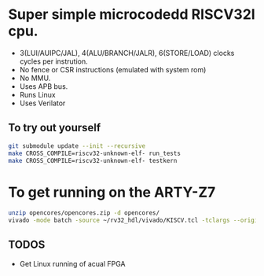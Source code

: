 # Super simple microcodedd RISCV32I cpu.

 - 3(LUI/AUIPC/JAL), 4(ALU/BRANCH/JALR), 6(STORE/LOAD) clocks cycles per instrution.
 - No fence or CSR instructions (emulated with system rom)
 - No MMU.
 - Uses APB bus.
 - Runs Linux
 - Uses Verilator

## To try out yourself
```bash
git submodule update --init --recursive
make CROSS_COMPILE=riscv32-unknown-elf- run_tests
make CROSS_COMPILE=riscv32-unknown-elf- testkern
```
# To get running on the ARTY-Z7
```bash
unzip opencores/opencores.zip -d opencores/
vivado -mode batch -source ~/rv32_hdl/vivado/KISCV.tcl -tclargs --origin_dir ~/rv32_hdl/ -tclargs --project_name ${Your project name}
```


## TODOS
 - Get Linux running of acual FPGA

